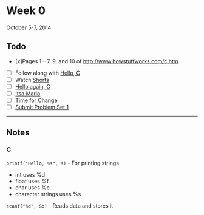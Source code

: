 # Week 0
October 5-7, 2014

## Todo
- [x]Pages 1 – 7, 9, and 10 of http://www.howstuffworks.com/c.htm.
- [ ] Follow along with [Hello, C](http://cdn.cs50.net/2015/x/psets/1/pset1/pset1.html#hello_c)
- [ ] Watch [Shorts](http://cdn.cs50.net/2015/x/psets/1/pset1/pset1.html#shorts)
- [ ] [Hello again, C](http://cdn.cs50.net/2015/x/psets/1/pset1/pset1.html#hello_again_c)
- [ ] [Itsa Mario](http://cdn.cs50.net/2015/x/psets/1/pset1/pset1.html#itsa_mario)
- [ ] [Time for Change](http://cdn.cs50.net/2015/x/psets/1/pset1/pset1.html#time_for_change)
- [ ] [Submit Problem Set 1](http://cdn.cs50.net/2015/x/psets/1/pset1/pset1.html#how_to_submit)

---

## Notes

### C
<code>printf("Hello, %s", s)</code> - For printing strings
- int uses %d
- float uses %f
- char uses %c
- character strings uses %s

<code>scanf("%d", &b)</code> - Reads data and stores it
